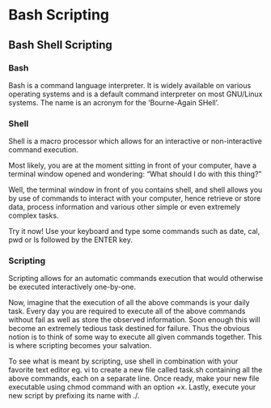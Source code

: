 # Bash Scripting <br>

## Bash Shell Scripting <br> 
 ### Bash<br>
Bash is a command language interpreter. It is widely available on various operating systems and is a default command interpreter on most GNU/Linux systems. The name is an acronym for the ‘Bourne-Again SHell’.<br>
### Shell<br>
Shell is a macro processor which allows for an interactive or non-interactive command execution.<br>

Most likely, you are at the moment sitting in front of your computer, have a terminal window opened and wondering: “What should I do with this thing?” <br>

Well, the terminal window in front of you contains shell, and shell allows you by use of commands to interact with your computer, hence retrieve or store data, process information and various other simple or even extremely complex tasks. <br>

Try it now! Use your keyboard and type some commands such as date, cal, pwd or ls followed by the ENTER key. <br>
### Scripting<br>
Scripting allows for an automatic commands execution that would otherwise be executed interactively one-by-one.<br>

Now, imagine that the execution of all the above commands is your daily task. Every day you are required to execute all of the above commands without fail as well as store the observed information. Soon enough this will become an extremely tedious task destined for failure. Thus the obvious notion is to think of some way to execute all given commands together. This is where scripting becomes your salvation. <br>

To see what is meant by scripting, use shell in combination with your favorite text editor eg. vi to create a new file called task.sh containing all the above commands, each on a separate line. Once ready, make your new file executable using chmod command with an option +x. Lastly, execute your new script by prefixing its name with <span color="red">./</span>.
